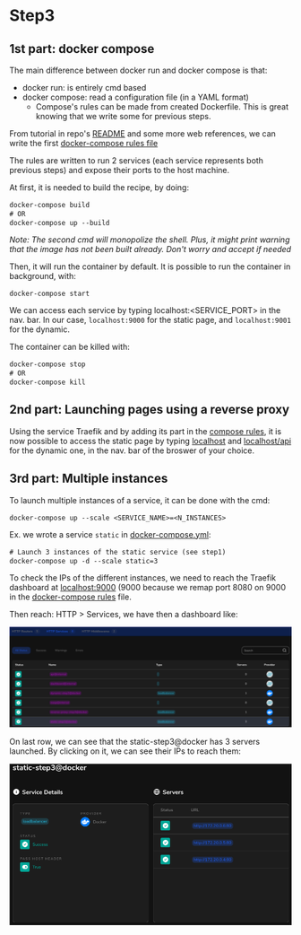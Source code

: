 
# Step3

## 1st part: docker compose

The main difference between docker run and docker compose is that:

- docker run: is entirely cmd based 
- docker compose: read a configuration file (in a YAML format)
    - Compose's rules can be made from created Dockerfile. This is great knowing that we write some for previous steps.

From tutorial in repo's [README](../README.md) and some more web references, we can write the first [docker-compose rules file](docker-compose.yml.old)

The rules are written to run 2 services (each service represents both previous steps) and expose their ports to the host machine.

At first, it is needed to build the recipe, by doing:

```docker
docker-compose build
# OR
docker-compose up --build
```

*Note: The second cmd will monopolize the shell. Plus, it might print warning that the image has not been built already. Don't worry and accept if needed*

Then, it will run the container by default. It is possible to run
the container in background, with:

```docker
docker-compose start
```

We can access each service by typing localhost:\<SERVICE_PORT\> in the nav. bar. In our case, `localhost:9000` for the static page, and `localhost:9001` for the dynamic.

The container can be killed with:

```docker
docker-compose stop
# OR
docker-compose kill 
```

## 2nd part: Launching pages using a reverse proxy

Using the service Traefik and by adding its part in the [compose rules](docker-compose.yml), it is now possible to access the static page by typing [localhost](http://localhost) and [localhost/api](http://localhost/api) for the dynamic one, in the nav. bar of the broswer of your choice.

## 3rd part: Multiple instances

To launch multiple instances of a service, it can be done with the cmd:

```docker
docker-compose up --scale <SERVICE_NAME>=<N_INSTANCES>
```

Ex. we wrote a service ```static``` in [docker-compose.yml](docker-compose.yml):

```docker
# Launch 3 instances of the static service (see step1)
docker-compose up -d --scale static=3
```

To check the IPs of the different instances, we need to reach the Traefik dashboard at [localhost:9000](http://localhost:9000) (9000 because we remap port 8080 on 9000 in the [docker-compose rules](docker-compose.yml) file.

Then reach: HTTP > Services, we have then a dashboard like:

![http_services](pics/httpServicesDashboard.png)

On last row, we can see that the static-step3@docker has 3 servers launched. By clicking on it, we can see their IPs to reach them:

![static_ips](pics/staticIps.png)

